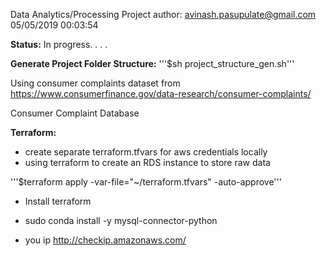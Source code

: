 Data Analytics/Processing Project
author: avinash.pasupulate@gmail.com
05/05/2019 00:03:54

**Status:**
In progress. . . .

**Generate Project Folder Structure:**
'''$sh project_structure_gen.sh'''

Using consumer complaints dataset from
https://www.consumerfinance.gov/data-research/consumer-complaints/

Consumer Complaint Database


**Terraform:**
* create separate terraform.tfvars for aws credentials locally
* using terraform to create an RDS instance to store raw data

'''$terraform apply -var-file="~/terraform.tfvars" -auto-approve'''

* Install terraform
* sudo conda install -y mysql-connector-python


* you ip http://checkip.amazonaws.com/
